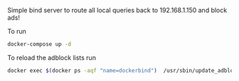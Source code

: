 Simple bind server to route all local queries back to 192.168.1.150
and block ads!

To run 
```bash
docker-compose up -d
```

To reload the adblock lists run
```bash
docker exec $(docker ps -aqf "name=dockerbind")  /usr/sbin/update_adblock.sh
```